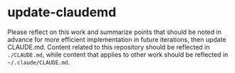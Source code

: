 # update-claudemd
Please reflect on this work and summarize points that should be noted in advance for more efficient implementation in future iterations, then update CLAUDE.md.
Content related to this repository should be reflected in `./CLAUDE.md`, while content that applies to other work should be reflected in `~/.claude/CLAUDE.md`.
